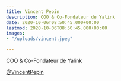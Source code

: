 ```yaml
---
title: Vincent Pepin
description: COO & Co-Fondateur de Yalink
date: 2020-10-06T08:50:45.000+00:00
lastmod: 2020-10-06T08:50:45.000+00:00
images:
- "/uploads/vincent.jpeg"

---
```

COO & Co-Fondateur de Yalink

[@VincentPepin](https://www.linkedin.com/in/vincentpepin/)